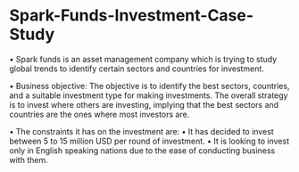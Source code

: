 # Spark-Funds-Investment-Case-Study

• Spark funds is an asset management company which is trying to study global trends to identify certain
sectors and countries for investment.

• Business objective: The objective is to identify the best sectors, countries, and a suitable investment type
for making investments. The overall strategy is to invest where others are investing, implying that the
best sectors and countries are the ones where most investors are.

• The constraints it has on the investment are:
  • It has decided to invest between 5 to 15 million USD per round of investment.
  • It is looking to invest only in English speaking nations due to the ease of conducting business with them.
